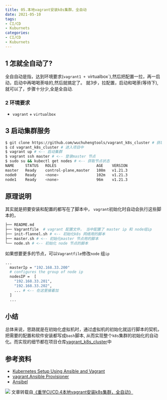 ```yaml
---
title: 05.本地vagrant安装k8s集群，全自动 
date: 2021-05-10
tags:
- CI/CD
- Kuburnets
categories:
- CI/CD
- Kuburnets
---
```

## 1 怎就全自动了?
全自自动是指，达到环境要求(`vagrant1 + `virtualbox`),然后把配置一拉，再一启动，启动中再喝喝荼啥的,然后就搞定了。
就3步，拉配置，启动和喝荼(等待下), 就可以了，步骤十分少,全是全自动.

### 2 环境要求
* `vagrant` + `virtualbox`
<!-- more -->

## 3 启动集群服务
``` bash 
$ git clone https://github.com/wuchuhengtools/vagrant_k8s_cluster # 获取vagrant的配置项目
$ cd vagrant_k8s_cluster # 进入项目中
$ vagrant up # <-- 启动集群
$ vagrant ssh master # <-- 登录master 节点 
$ sudo su && kubectl get nodes # <-- 获取节点状态
NAME     STATUS   ROLES                  AGE    VERSION
master   Ready    control-plane,master   108m   v1.21.3
node0    Ready    <none>                 102m   v1.21.3
node1    Ready    <none>                 96m    v1.21.3
```
## 原理说明
其实就是把要安装和配置的都写在了脚本中， `vagrant`初始化时自动会执行这些脚本的，
``` bash 
├── README.md
├── Vagrantfile  # vagrant 配置文件， 当中配置了 master ip 和 node组ip 
├── init-flannel.sh # <-- 初始化k8s 网络用的脚本
├── master.sh # <-- 初始化master 节点用的脚本
└── node.sh # <-- 初始化 node 节点的脚本
```
如果想要更多的节点，可以`Vagrantfile`修改`node` 组`ip`
``` bash 
...
  masterIp = "192.168.33.200"
  # configures the group of node ip
  nodesIP =  [ 
    "192.168.33.201",
    "192.168.33.202",
    ... # <-- 在这里接着加
  ]
  ...
```

## 小结
总体来说，思路就是在初始化虚拟机时，通过虚拟机的初始化就运行脚本的契机，把需要的配置和软件安装都写成`bash`脚本,
从而实现整个`k8s`集群的初始化的自动化。而实现的细节都在项目仓库[vagrant_k8s_cluster](https://github.com/wuchuhengtools/vagrant_k8s_cluster)中

## 参考资料
* [Kubernetes Setup Using Ansible and Vagrant](https://kubernetes.io/blog/2019/03/15/kubernetes-setup-using-ansible-and-vagrant/)
* [vagrant.Ansible Provisioner](https://www.vagrantup.com/docs/provisioning/ansible)
* [Ansibel](https://docs.ansible.com/ansible/latest/collections/ansible/builtin/command_module.html#examples)

![](https://qiniu.wuchuheng.com/tools/扫码_搜索联合传播样式-白色版.png)
文章转载自[《重学CI/CD.4本地vagrant安装k8s集群，全自动》](http://wuchuheng.com/relearnCICD/4%E6%9C%AC%E5%9C%B0vagrant%E5%AE%89%E8%A3%85k8s%E9%9B%86%E7%BE%A4%EF%BC%8C%E5%85%A8%E8%87%AA%E5%8A%A8)